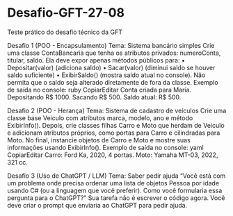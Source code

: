 # Desafio-GFT-27-08
Teste prático do desafio técnico da GFT 

Desafio 1 (POO - Encapsulamento)
Tema: Sistema bancário simples
Crie uma classe ContaBancaria que tenha os atributos privados: numeroConta, titular, saldo.
Ela deve expor apenas métodos públicos para:
• Depositar(valor) (adiciona saldo)
• Sacar(valor) (diminui saldo se houver saldo suficiente)
• ExibirSaldo() (mostra saldo atual no console).
Não permita que o saldo seja alterado diretamente de fora da classe.
Exemplo de saída no console:
ruby
CopiarEditar
Conta criada para Maria.
Depositando R$ 1000.
Sacando R$ 500.
Saldo atual: R$ 500.

Desafio 2 (POO - Herança)
Tema: Sistema de cadastro de veículos
Crie uma classe base Veiculo com atributos marca, modelo, ano e método ExibirInfo().
Depois, crie classes filhas Carro e Moto que herdam de Veiculo e adicionam atributos
próprios, como portas para Carro e cilindradas para Moto.
No final, instancie objetos de Carro e Moto e mostre suas informações usando ExibirInfo().
Exemplo de saída no console:
yaml
CopiarEditar
Carro: Ford Ka, 2020, 4 portas.
Moto: Yamaha MT-03, 2022, 321 cc.

Desafio 3 (Uso de ChatGPT / LLM)
Tema: Saber pedir ajuda
“Você está com um problema onde precisa ordenar uma lista de objetos Pessoa por idade
usando C# (ou a linguagem que você preferir).
Como você formularia essa pergunta para o ChatGPT?”
Sua tarefa não é escrever o código agora.
Você deve criar o prompt que enviaria ao ChatGPT para pedir ajuda.
